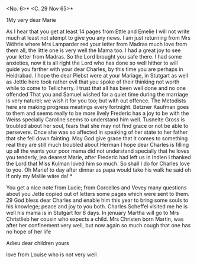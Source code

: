 <No. 6>* <C. 29 Nov 65>*

1My very dear Marie

As I hear that you get at least 14 pages from Ettle and Emelie I will not write much at least not atempt to give you any news. I am just returning from Mrs Wöhrle where Mrs Lamparder red your letter from Madras much love from them all, the little one is very well the Mama too. I had a great joy to see your letter from Madras. So the Lord brought you safe there. I had some anxieties, now it is all right the Lord who has done so well hither to will guide you farther with your dear Charles, by this time you are perhaps in Heidrabad. I hope the dear Plebst were at your Mariage, in Stutgart as well as Jettle here took rather evil <amiss> that you spoke of their thinking not worth while to come to Tellicherry. I trust that all has been well done and no one offended That you and Samuel wished for a quiet time during the marriage is very naturel; we wish it for you too; but with out offence. The Metodists here are making progress meatings every fortnight. Betzner Kaufman goes to them and seems really to be more lively Frederic has a joy to be with the Weiss specially Caroline seems to understand him well. Tusnelte Gross is troubled about her soul, fears that she may not find grace or not be able to persevere. Once she was so affected in speaking of her state to her father that she fell down fainting. May God give grace that it comes to something real they are still much troubled about Herman 
I hope dear Charles is filling up all the wants your poor mama did not understand specially that he loves you tenderly, jea dearest Marie, after Frederic had left us in Indien I thanked the Lord that Miss Kulman loved him so much. So shall I do for Charles love to you. Oh Marie! to day after dinnar as papa would take his walk he said oh if only my Malile wäre da! <Kann mich nicht erinnern>*

You get a nice note from Lucie; from Corcelles and Vevey many questions about you Jette copied out of letters some pages which were sent to them. 
29 God bless dear Charles and enable him this year to bring some souls to his knowlege; peace and joy to you both. Charles Scheffel visited me he is well his mama is in Stutgart for 8 days. In jenuary Martha will go to Mrs Christlieb her cousin who expects a child. Mrs Christen born Martin, was after her confinement very well, but now again so much cough that one has no hope of her life

Adieu dear children
 yours

love from Louise who is not very well
